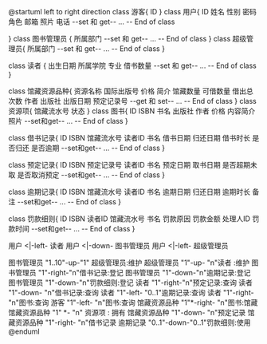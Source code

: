 @startuml
left to right direction
class 游客{
    ID
}
class 用户{
    ID
    姓名
    性别
    密码
    角色
    邮箱
    照片
    电话
    --set 和 get--
    ...
    --
    End of class

}
class 图书管理员 {
    所属部门
    --set 和 get--
    ...
    --
    End of class
}
class 超级管理员{
    所属部门
    --set 和 get--
    ...
    --
    End of class
}

class 读者 {
    出生日期
    所属学院
    专业
    借书数量
    --set 和 get--
    ...
    --
    End of class
}

class 馆藏资源品种{
    资源名称
    国际出版号
    价格
    简介
    馆藏数量
    可借数量
    借出总次数
    作者
    出版社
    出版日期
    预定记录号
    --get 和 set--
    ...
    --
    End of class
}
class 资源项{
    馆藏流水号
    状态
}
class 图书{
    ID
    ISBN
    书名
    出版社
    作者
    价格
    内容简介
    照片
    --set和get--
    ...
    --
    End of class
}

class 借书记录{
    ID
    ISBN
    馆藏流水号
    读者ID
    书名
    借书日期
    归还日期
    借书时长
    是否归还
    是否逾期
    --set和get--
    ...
    --
    End of class
}

class 预定记录{
    ID
    ISBN
    预定记录号
    读者ID
    书名
    预定日期
    取书日期
    是否超期未取
    是否取消预定
    --set和get--
    ...
    --
    End of class
}

class 逾期记录{
    ID
    ISBN
    馆藏流水号
    读者ID
    书名
    逾期日期
    归还日期
    逾期时长
    备注
    --set和get--
    ...
    --
    End of class
}

class 罚款细则{
    ID
    ISBN
    读者ID
    馆藏流水号
    书名
    罚款原因
    罚款金额
    处理人ID
    罚款时间
    --set和get--
    ...
    --
    End of class
}

用户 <|-left- 读者
用户 <|-down- 图书管理员
用户 <|-left- 超级管理员

图书管理员 "1..10"-up-"1" 超级管理员:维护
超级管理员 "1"-up- "n"读者 :维护
图书管理员 "1"-right-"n"借书记录:登记
图书管理员 "1"-down-"n"逾期记录:登记
图书管理员 "1"-down-"n"罚款细则:登记
读者 "1"-right-"n"预定记录:查询
读者 "1"-down- "n"借书记录:查询
读者 "1"-left- "0..1"逾期记录:查询
读者 "1"-right- "n"图书:查询
游客 "1"-left- "n"图书:查询
馆藏资源品种 "1"*-right- "n"图书:馆藏
馆藏资源品种 "1" *- "n" 资源项 : 拥有
馆藏资源品种 "1"-down- "n"预定记录
馆藏资源品种 "1"-right- "n"借书记录
逾期记录 "0..1"-down-"0..1"罚款细则:使用
@enduml